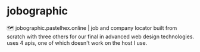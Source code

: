 # jobographic
🗺️ jobographic.pastelhex.online | job and company locator built from scratch with three others for our final in advanced web design technologies. uses 4 apis, one of which doesn't work on the host I use.
